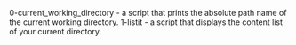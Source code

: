 0-current_working_directory - a script that prints the absolute path name of the current working directory.
1-listit - a script that displays the content list of your current directory.
